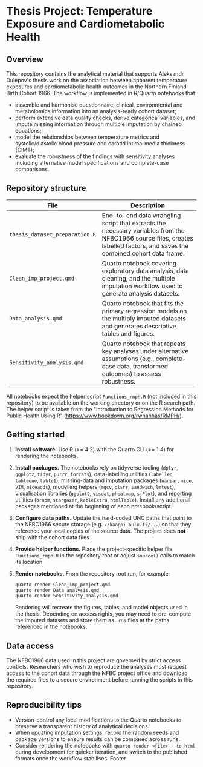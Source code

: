 # Thesis Project: Temperature Exposure and Cardiometabolic Health

## Overview
This repository contains the analytical material that supports Aleksandr Dulepov's
thesis work on the association between apparent temperature exposures and
cardiometabolic health outcomes in the Northern Finland Birth Cohort 1966. The
workflow is implemented in R/Quarto notebooks that:

* assemble and harmonise questionnaire, clinical, environmental and metabolomics
  information into an analysis-ready cohort dataset;
* perform extensive data quality checks, derive categorical variables, and impute
  missing information through multiple imputation by chained equations;
* model the relationships between temperature metrics and systolic/diastolic
  blood pressure and carotid intima-media thickness (CIMT);
* evaluate the robustness of the findings with sensitivity analyses including
  alternative model specifications and complete-case comparisons.

## Repository structure

| File | Description |
| --- | --- |
| `thesis_dataset_preparation.R` | End-to-end data wrangling script that extracts the necessary variables from the NFBC1966 source files, creates labelled factors, and saves the combined cohort data frame. |
| `Clean_imp_project.qmd` | Quarto notebook covering exploratory data analysis, data cleaning, and the multiple imputation workflow used to generate analysis datasets. |
| `Data_analysis.qmd` | Quarto notebook that fits the primary regression models on the multiply imputed datasets and generates descriptive tables and figures. |
| `Sensitivity_analysis.qmd` | Quarto notebook that repeats key analyses under alternative assumptions (e.g., complete-case data, transformed outcomes) to assess robustness. |

All notebooks expect the helper script `Functions_rmph.R` (not included in this
repository) to be available on the working directory or on the R search path. The helper script is taken from the "Introduction to Regression Methods for Public Health Using R" (https://www.bookdown.org/rwnahhas/RMPH/).

## Getting started

1. **Install software.** Use R (\>= 4.2) with the Quarto CLI (\>= 1.4) for
   rendering the notebooks.
2. **Install packages.** The notebooks rely on tidyverse tooling (`dplyr`,
   `ggplot2`, `tidyr`, `purrr`, `forcats`), data-labelling utilities (`labelled`,
   `tableone`, `table1`), missing-data and imputation packages (`naniar`, `mice`,
   `VIM`, `miceadds`), modelling helpers (`mgcv`, `olsrr`, `sandwich`, `lmtest`),
   visualisation libraries (`ggplot2`, `visdat`, `pheatmap`, `sjPlot`), and
   reporting utilities (`broom`, `stargazer`, `kableExtra`, `htmlTable`). Install
   any additional packages mentioned at the beginning of each notebook/script.
3. **Configure data paths.** Update the hard-coded UNC paths that point to the
   NFBC1966 secure storage (e.g. `//kaappi.oulu.fi/...`) so that they reference
   your local copies of the source data. The project does **not** ship with the
   cohort data files.
4. **Provide helper functions.** Place the project-specific helper file
   `Functions_rmph.R` in the repository root or adjust `source()` calls to match
   its location.
5. **Render notebooks.** From the repository root run, for example:

   ```bash
   quarto render Clean_imp_project.qmd
   quarto render Data_analysis.qmd
   quarto render Sensitivity_analysis.qmd
   ```

   Rendering will recreate the figures, tables, and model objects used in the
   thesis. Depending on access rights, you may need to pre-compute the imputed
   datasets and store them as `.rds` files at the paths referenced in the
   notebooks.

## Data access
The NFBC1966 data used in this project are governed by strict access controls.
Researchers who wish to reproduce the analyses must request access to the
cohort data through the NFBC project office and download the required files to a
secure environment before running the scripts in this repository.

## Reproducibility tips
* Version-control any local modifications to the Quarto notebooks to preserve a
  transparent history of analytical decisions.
* When updating imputation settings, record the random seeds and package
  versions to ensure results can be compared across runs.
* Consider rendering the notebooks with `quarto render <file> --to html` during
  development for quicker iteration, and switch to the published formats once
  the workflow stabilises.
Footer
